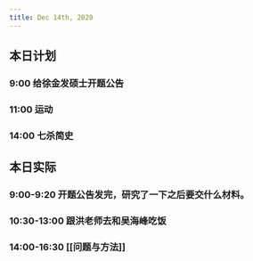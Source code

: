 ```yaml
---
title: Dec 14th, 2020
---
```


## 本日计划
### 9:00 给徐金发硕士开题公告
### 11:00 运动
### 14:00 七杀简史
## 本日实际
### 9:00-9:20 开题公告发完，研究了一下之后要交什么材料。
### 10:30-13:00 跟洪老师去和吴海峰吃饭
### 14:00-16:30 [[问题与方法]]
### 
